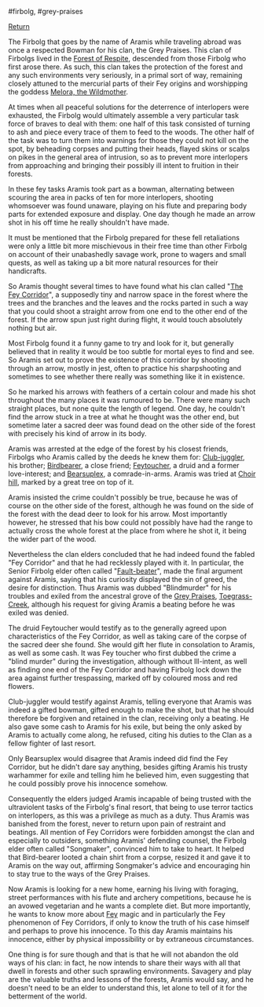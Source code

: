 #firbolg, #grey-praises

[ Return](Player%20Characters%20)


The Firbolg that goes by the name of Aramis while traveling abroad was once a respected Bowman for his clan, the Grey Praises. This clan of Firbolgs lived in the [Forest of Respite](Forest%20of%20Respite.md), descended from those Firbolg who first arose there. As such, this clan takes the protection of the forest and any such environments very seriously, in a primal sort of way, remaining closely attuned to the mercurial parts of their Fey origins and worshipping the goddess [Melora, the Wildmother](Melora,%20the%20Wildmother.md).

At times when all peaceful solutions for the deterrence of interlopers were exhausted, the Firbolg would ultimately assemble a very particular task force of braves to deal with them: one half of this task consisted of turning to ash and piece every trace of them to feed to the woods. The other half of the task was to turn them into warnings for those they could not kill on the spot, by beheading corpses and putting their heads, flayed skins or scalps on pikes in the general area of intrusion, so as to prevent more interlopers from approaching and bringing their possibly ill intent to fruition in their forests.

In these fey tasks Aramis took part as a bowman, alternating between scouring the area in packs of ten for more interlopers, shooting whomsoever was found unaware, playing on his flute and preparing body parts for extended exposure and display. One day though he made an arrow shot in his off time he really shouldn't have made.

It must be mentioned that the Firbolg prepared for these fell retaliations were only a little bit more mischievous in their free time than other Firbolg on account of their unabashedly savage work, prone to wagers and small quests, as well as taking up a bit more natural resources for their handicrafts.

So Aramis thought several times to have found what his clan called "[The Fey Corridor](The%20Fey%20Corridor.md)", a supposedly tiny and narrow space in the forest where the trees and the branches and the leaves and the rocks parted in such a way that you could shoot a straight arrow from one end to the other end of the forest. If the arrow spun just right during flight, it would touch absolutely nothing but air.

Most Firbolg found it a funny game to try and look for it, but generally believed that in reality it would be too subtle for mortal eyes to find and see. So Aramis set out to prove the existence of this corridor by shooting through an arrow, mostly in jest, often to practice his sharpshooting and sometimes to see whether there really was something like it in existence.

So he marked his arrows with feathers of a certain colour and made his shot throughout the many places it was rumoured to be. There were many such straight places, but none quite the length of legend. One day, he couldn't find the arrow stuck in a tree at what he thought was the other end, but sometime later a sacred deer was found dead on the other side of the forest with precisely his kind of arrow in its body.

Aramis was arrested at the edge of the forest by his closest friends, Firbolgs who Aramis called by the deeds he knew them for: [Club-juggler](Club-juggler.md), his brother; [Birdbearer](Birdbearer.md), a close friend; [Feytoucher](Feytoucher.md), a druid and a former love-interest; and [Bearsuplex](Bearsuplex.md), a comrade-in-arms. Aramis was tried at [Choir hill](Choir%20hill.md), marked by a great tree on top of it.

Aramis insisted the crime couldn't possibly be true, because he was of course on the other side of the forest, although he was found on the side of the forest with the dead deer to look for his arrow. Most importantly however, he stressed that his bow could not possibly have had the range to actually cross the whole forest at the place from where he shot it, it being the wider part of the wood.

Nevertheless the clan elders concluded that he had indeed found the fabled "Fey Corridor" and that he had recklessly played with it. In particular, the Senior Firbolg elder often called "[Fault-beater](Fault-beater.md)", made the final argument against Aramis, saying that his curiosity displayed the sin of greed, the desire for distinction. Thus Aramis was dubbed "Blindmurder" for his troubles and exiled from the ancestral grove of the [Grey Praises](Grey%20Praises.md), [Toegrass-Creek](Toegrass-Creek.md), although his request for giving Aramis a beating before he was exiled was denied.

The druid Feytoucher would testify as to the generally agreed upon characteristics of the Fey Corridor, as well as taking care of the corpse of the sacred deer she found. She would gift her flute in consolation to Aramis, as well as some cash. It was Fey toucher who first dubbed the crime a "blind murder" during the investigation, although without Ill-intent, as well as finding one end of the Fey Corridor and having Firbolg lock down the area against further trespassing, marked off by coloured moss and red flowers.

Club-juggler would testify against Aramis, telling everyone that Aramis was indeed a gifted bowman, gifted enough to make the shot, but that he should therefore be forgiven and retained in the clan, receiving only a beating. He also gave some cash to Aramis for his exile, but being the only asked by Aramis to actually come along, he refused, citing his duties to the Clan as a fellow fighter of last resort.

Only Bearsuplex would disagree that Aramis indeed did find the Fey Corridor, but he didn't dare say anything, besides gifting Aramis his trusty warhammer for exile and telling him he believed him, even suggesting that he could possibly prove his innocence somehow.

Consequently the elders judged Aramis incapable of being trusted with the ultraviolent tasks of the Firbolg's final resort, that being to use terror tactics on interlopers, as this was a privilege as much as a duty. Thus Aramis was banished from the forest, never to return upon pain of restraint and beatings. All mention of Fey Corridors were forbidden amongst the clan and especially to outsiders, something Aramis' defending counsel, the Firbolg elder often called "Songmaker", convinced him to take to heart. It helped that Bird-bearer looted a chain shirt from a corpse, resized it and gave it to Aramis on the way out, affirming Songmaker's advice and encouraging hin to stay true to the ways of the Grey Praises.

Now Aramis is looking for a new home, earning his living with foraging, street performances with his flute and archery competitions, because he is an avowed vegetarian and he wants a complete diet. But more importantly, he wants to know more about [Fey](The%20Feywild.md) magic and in particularly the Fey phenomenon of Fey Corridors, if only to know the truth of his case himself and perhaps to prove his innocence. To this day Aramis maintains his innocence, either by physical impossibility or by extraneous circumstances.

One thing is for sure though and that is that he will not abandon the old ways of his clan: in fact, he now intends to share their ways with all that dwell in forests and other such sprawling environments. Savagery and play are the valuable truths and lessons of the forests, Aramis would say, and he doesn't need to be an elder to understand this, let alone to tell of it for the betterment of the world.